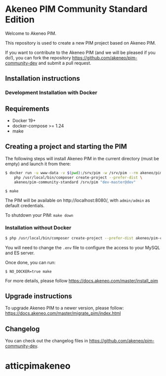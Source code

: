 Akeneo PIM Community Standard Edition
=====================================

Welcome to Akeneo PIM.

This repository is used to create a new PIM project based on Akeneo PIM.

If you want to contribute to the Akeneo PIM (and we will be pleased if you do!), you can fork the repository https://github.com/akeneo/pim-community-dev and submit a pull request.

Installation instructions
-------------------------

### Development Installation with Docker

## Requirements
 - Docker 19+
 - docker-compose >= 1.24
 - make

## Creating a project and starting the PIM
The following steps will install Akeneo PIM in the current directory (must be empty) and launch it from there:

```bash
$ docker run -u www-data -v $(pwd):/srv/pim -w /srv/pim --rm akeneo/pim-php-dev:8.1 \
    php /usr/local/bin/composer create-project --prefer-dist \
    akeneo/pim-community-standard /srv/pim "dev-master@dev"
```
```
$ make

```

The PIM will be available on http://localhost:8080/, with `admin/admin` as default credentials.

To shutdown your PIM: `make down`

### Installation without Docker


```bash
$ php /usr/local/bin/composer create-project --prefer-dist akeneo/pim-community-standard /srv/pim "dev-master@dev"
```

You will need to change the `.env` file to configure the access to your MySQL and ES server.

Once done, you can run:

```
$ NO_DOCKER=true make
```

For more details, please follow https://docs.akeneo.com/master/install_pim

Upgrade instructions
--------------------

To upgrade Akeneo PIM to a newer version, please follow:
https://docs.akeneo.com/master/migrate_pim/index.html

Changelog
---------
You can check out the changelog files in https://github.com/akeneo/pim-community-dev.
# atticpimakeneo
